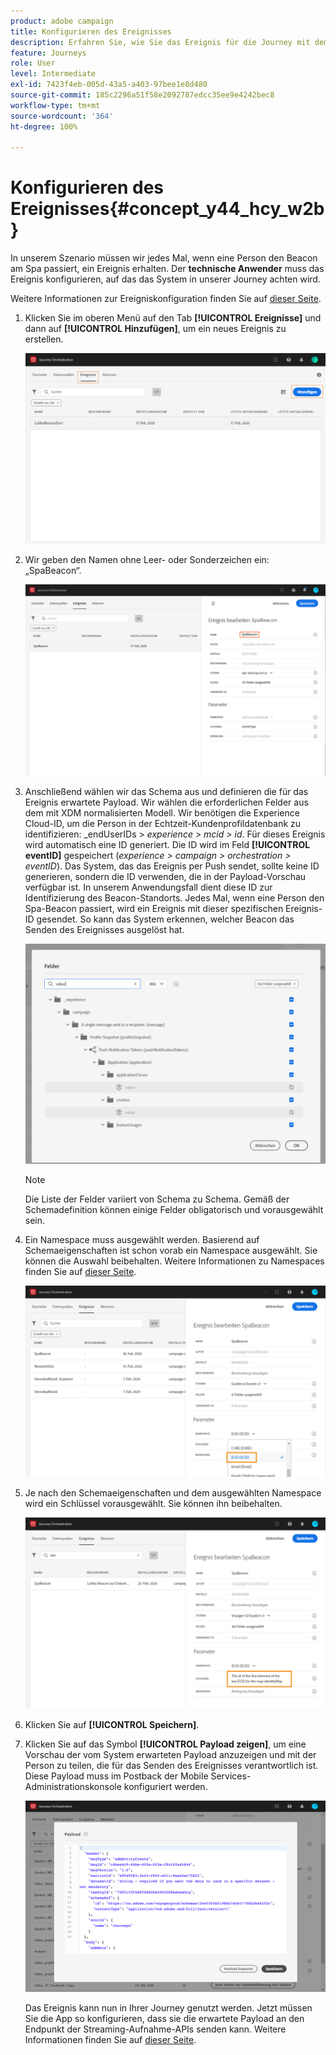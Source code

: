 ```yaml
---
product: adobe campaign
title: Konfigurieren des Ereignisses
description: Erfahren Sie, wie Sie das Ereignis für die Journey mit dem einfachen Anwendungsfall konfigurieren
feature: Journeys
role: User
level: Intermediate
exl-id: 7423f4eb-005d-43a5-a403-97bee1e8d480
source-git-commit: 185c2296a51f58e2092787edcc35ee9e4242bec8
workflow-type: tm+mt
source-wordcount: '364'
ht-degree: 100%

---
```


# Konfigurieren des Ereignisses{#concept_y44_hcy_w2b}

In unserem Szenario müssen wir jedes Mal, wenn eine Person den Beacon am Spa passiert, ein Ereignis erhalten. Der **technische Anwender** muss das Ereignis konfigurieren, auf das das System in unserer Journey achten wird.

Weitere Informationen zur Ereigniskonfiguration finden Sie auf [dieser Seite](../event/about-events.md).

1. Klicken Sie im oberen Menü auf den Tab **[!UICONTROL Ereignisse]** und dann auf **[!UICONTROL Hinzufügen]**, um ein neues Ereignis zu erstellen.

   ![](../assets/journeyuc1_1.png)

1. Wir geben den Namen ohne Leer- oder Sonderzeichen ein: „SpaBeacon“.

   ![](../assets/journeyuc1_2.png)

1. Anschließend wählen wir das Schema aus und definieren die für das Ereignis erwartete Payload. Wir wählen die erforderlichen Felder aus dem mit XDM normalisierten Modell. Wir benötigen die Experience Cloud-ID, um die Person in der Echtzeit-Kundenprofildatenbank zu identifizieren: _endUserIDs > _experience > mcid > id_. Für dieses Ereignis wird automatisch eine ID generiert. Die ID wird im Feld **[!UICONTROL eventID]** gespeichert (_experience > campaign > orchestration > eventID_). Das System, das das Ereignis per Push sendet, sollte keine ID generieren, sondern die ID verwenden, die in der Payload-Vorschau verfügbar ist. In unserem Anwendungsfall dient diese ID zur Identifizierung des Beacon-Standorts. Jedes Mal, wenn eine Person den Spa-Beacon passiert, wird ein Ereignis mit dieser spezifischen Ereignis-ID gesendet. So kann das System erkennen, welcher Beacon das Senden des Ereignisses ausgelöst hat.

   ![](../assets/journeyuc1_3.png)

   >[!NOTE]
   >
   >Die Liste der Felder variiert von Schema zu Schema. Gemäß der Schemadefinition können einige Felder obligatorisch und vorausgewählt sein.

1. Ein Namespace muss ausgewählt werden. Basierend auf Schemaeigenschaften ist schon vorab ein Namespace ausgewählt. Sie können die Auswahl beibehalten. Weitere Informationen zu Namespaces finden Sie auf [dieser Seite](../event/selecting-the-namespace.md).

   ![](../assets/journeyuc1_6.png)

1. Je nach den Schemaeigenschaften und dem ausgewählten Namespace wird ein Schlüssel vorausgewählt. Sie können ihn beibehalten.

   ![](../assets/journeyuc1_5.png)

1. Klicken Sie auf **[!UICONTROL Speichern]**.

1. Klicken Sie auf das Symbol **[!UICONTROL Payload zeigen]**, um eine Vorschau der vom System erwarteten Payload anzuzeigen und mit der Person zu teilen, die für das Senden des Ereignisses verantwortlich ist. Diese Payload muss im Postback der Mobile Services-Administrationskonsole konfiguriert werden.

   ![](../assets/journeyuc1_7.png)

   Das Ereignis kann nun in Ihrer Journey genutzt werden. Jetzt müssen Sie die App so konfigurieren, dass sie die erwartete Payload an den Endpunkt der Streaming-Aufnahme-APIs senden kann. Weitere Informationen finden Sie auf [dieser Seite](../event/additional-steps-to-send-events-to-journey-orchestration.md).
